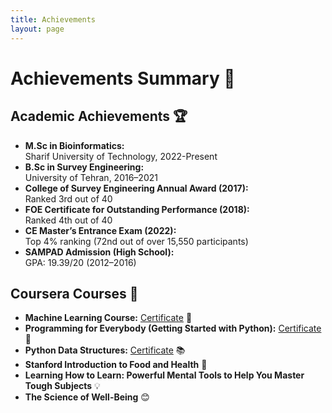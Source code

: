```yaml
---
title: Achievements
layout: page
---
```


# Achievements Summary 🎉

## Academic Achievements 🏆

- **M.Sc in Bioinformatics:**  
  Sharif University of Technology, 2022-Present
- **B.Sc in Survey Engineering:**  
  University of Tehran, 2016–2021
- **College of Survey Engineering Annual Award (2017):**  
  Ranked 3rd out of 40
- **FOE Certificate for Outstanding Performance (2018):**  
  Ranked 4th out of 40
- **CE Master’s Entrance Exam (2022):**  
  Top 4% ranking (72nd out of over 15,550 participants)
- **SAMPAD Admission (High School):**  
  GPA: 19.39/20 (2012–2016)

## Coursera Courses 🔗

- **Machine Learning Course:** [Certificate](https://www.coursera.org/share/41064d9212c0551665c19a73c05d0eb8) 🤖
- **Programming for Everybody (Getting Started with Python):** [Certificate](https://coursera.org/verify/MA66HJBGGNVS) 🐍
- **Python Data Structures:** [Certificate](https://coursera.org/verify/FRL2UGTYKZJM) 📚
- **Stanford Introduction to Food and Health** 🍎
- **Learning How to Learn: Powerful Mental Tools to Help You Master Tough Subjects** 💡
- **The Science of Well-Being** 😊
